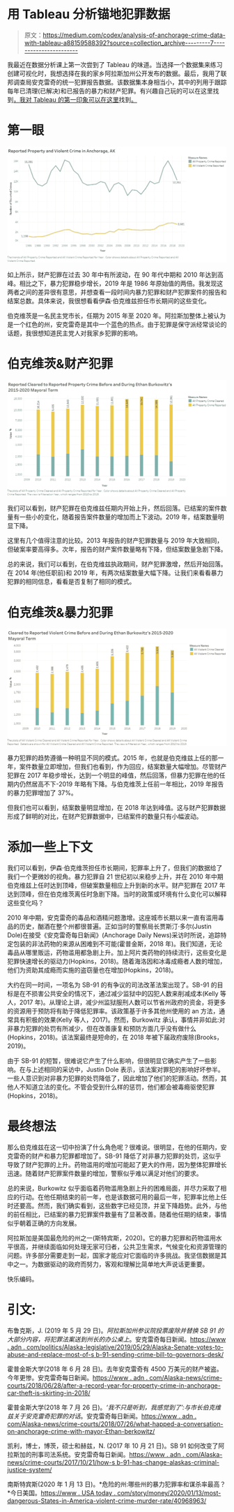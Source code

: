 # 用 Tableau 分析锚地犯罪数据

> 原文：<https://medium.com/codex/analysis-of-anchorage-crime-data-with-tableau-a88159588392?source=collection_archive---------7----------------------->

我最近在数据分析课上第一次尝到了 Tableau 的味道。当选择一个数据集来练习创建可视化时，我想选择在我的家乡阿拉斯加州公开发布的数据。最后，我用了联邦调查局安克雷奇的统一犯罪报告数据。该数据集本身相当小，其中的列用于跟踪每年已清理(已解决)和已报告的暴力和财产犯罪。有兴趣自己玩的可以在这里找到[，我对 Tableau 的第一印象可以在这里](https://data.muni.org/Public-Safety/UCR-Anchorage-Crime-Data/mjhu-xscr)找到[。](/@aibromaghin/diving-into-tableau-6213e381fad1)

# 第一眼

![](img/6c46930863c4d68d2c26b7fd78925dcc.png)

如上所示，财产犯罪在过去 30 年中有所波动，在 90 年代中期和 2010 年达到高峰。相比之下，暴力犯罪稳步增长，2019 年是 1986 年原始值的两倍。我发现这两者之间的差异很有意思，并想查看一段时间内暴力犯罪和财产犯罪案件的报告和结案总数。具体来说，我很想看看伊森·伯克维兹担任市长期间的这些变化。

伯克维茨是一名民主党市长，任期为 2015 年至 2020 年。阿拉斯加整体上被认为是一个红色的州，安克雷奇是其中一个蓝色的热点。由于犯罪是保守派经常谈论的话题，我很想知道民主党人对我家乡犯罪的影响。

# 伯克维茨&财产犯罪

![](img/440de0b01ffcf1f7f81b7a9b35911505.png)

我们可以看到，财产犯罪在伯克维兹任期内开始上升，然后回落。已结案的案件数量有一些小的变化，随着报告案件数量的增加而上下波动。2019 年，结案数量明显下降。

这里有几个值得注意的比较。2013 年报告的财产犯罪数量与 2019 年大致相同，但破案率要高得多。次年，报告的财产案件数量略有下降，但结案数量急剧下降。

总的来说，我们可以看到，在伯克维兹执政期间，财产犯罪激增，然后开始回落。在 2014 年(他任职前)和 2019 年，有两次结案数量大幅下降。让我们来看看暴力犯罪的相同信息，看看是否复制了相同的模式。

# 伯克维茨&暴力犯罪

![](img/a3fde3025bfad2fd4a2c9508629c80dd.png)

暴力犯罪的趋势遵循一种明显不同的模式。2015 年，也就是伯克维兹上任的那一年，案件数量立即增加，但我们也看到，作为回应，结案数量大幅增加。尽管财产犯罪在 2017 年稳步增长，达到一个明显的峰值，然后回落，但暴力犯罪在他的任期内仍然居高不下-2019 年略有下降。与伯克维茨上任前一年相比，2019 年报告的暴力犯罪增加了 37%。

但我们也可以看到，结案数量明显增加，在 2018 年达到峰值。这与财产犯罪数据形成了鲜明的对比，在财产犯罪数据中，已结案件的数量只有小幅波动。

# 添加一些上下文

我们可以看到，伊森·伯克维茨担任市长期间，犯罪率上升了，但我们的数据给了我们一个更微妙的视角。暴力犯罪自 21 世纪初以来稳步上升，并在 2010 年中期伯克维兹上任时达到顶峰，但破案数量相应上升到新的水平。财产犯罪在 2017 年达到顶峰，但在伯克维茨离任时急剧下降。当时的政策或环境有什么变化可以解释这些变化吗？

2010 年中期，安克雷奇的毒品和酒精问题激增。这座城市长期以来一直有滥用毒品的历史，酗酒在整个州都很普遍。正如当时的警察局长贾斯汀·多尔(Justin Dole)在接受《安克雷奇每日新闻》(Anchorage Daily News)采访时所说，追踪特定包装的非法药物的来源从困难到不可能(霍普金斯，2018 年)。我们知道，无论毒品从哪里贩运，药物滥用都急剧上升。加上阿片类药物的持续流行，这些变化是犯罪快速增长的驱动力(Hopkins，2018)。随着海洛因和冰毒成瘾者人数的增加，他们为资助其成瘾而实施的盗窃量也在增加(Hopkins，2018)。

大约在同一时间，一项名为 SB-91 的有争议的司法改革法案出现了。SB-91 的目标是在不损害公共安全的情况下，通过减少监狱中的囚犯人数来削减成本(Kelly 等人，2017 年)。从理论上讲，减少州监狱服刑人数可以节省州政府的资金，将更多的资源用于预防将有助于降低犯罪率。该政策基于许多其他州使用的 an 方法，通常具有积极的效果(Kelly 等人，2017)。然而，Burkowitz 承认，事情并非如此:对非暴力犯罪的处罚有所减少，但在改善康复和预防方面几乎没有做什么(Hopkins，2018)。该法案最终是短命的，在 2018 年被下届政府废除(Brooks，2019)。

由于 SB-91 的短暂，很难说它产生了什么影响，但很明显它确实产生了一些影响。在与上述相同的采访中，Justin Dole 表示，该法案对罪犯的影响好坏参半。一些人意识到对非暴力犯罪的处罚降低了，因此增加了他们的犯罪活动。然而，其他人不知道立法的变化。不管会受到什么样的惩罚，他们都会被毒瘾驱使犯罪(Hopkins，2018)。

# **最终想法**

那么伯克维兹在这一切中扮演了什么角色呢？很难说。很明显，在他的任期内，安克雷奇的财产和暴力犯罪都增加了。SB-91 降低了对非暴力犯罪的处罚，这似乎导致了财产犯罪的上升。药物滥用的增加可能起了更大的作用，因为整体犯罪增长迅速。随着财产犯罪案件数量的增加，警察似乎难以满足对他们的要求。

总的来说，Burkowitz 似乎面临着药物滥用急剧上升的困难局面，并尽力采取了相应的行动。在他任期结束的前一年，也是该数据可用的最后一年，犯罪率比他上任时还要高。然而，我们确实看到，这些数字已经见顶，并呈下降趋势。此外，与他的前任相比，已结案的暴力犯罪案件数量有了显著改善。随着他任期的结束，事情似乎朝着正确的方向发展。

阿拉斯加是美国最危险的州之一(斯特宾斯，2020)。它的暴力犯罪和药物滥用水平很高，并继续面临如何处理无家可归者，公共卫生需求，气候变化和资源管理的问题。许多部分需要走到一起，国家才能应对它面临的许多挑战。我坚信数据是其中之一。为数据驱动的政府而努力，客观和理解比简单地大声说话更重要。

快乐编码。

# **引文:**

布鲁克斯，J. (2019 年 5 月 29 日)。*阿拉斯加州参议院投票废除并替换 SB 91 的大部分内容，将犯罪法案送到州长的办公桌上*。安克雷奇每日新闻。[https://www . adn . com/politics/Alaska-legislative/2019/05/29/Alaska-Senate-votes-to-abuse-and-replace-most-of-s b-91-sending-crime-bill-to-governors-desk/](https://www.adn.com/politics/alaska-legislature/2019/05/29/alaska-senate-votes-to-repeal-and-replace-most-of-sb-91-sending-crime-bill-to-governors-desk/)

霍普金斯大学(2018 年 6 月 28 日)。去年安克雷奇有 4500 万美元的财产被盗。今年更惨。安克雷奇每日新闻。[https://www . adn . com/Alaska-news/crime-courts/2018/06/28/after-a-record-year-for-property-crime-in-anchorage-car-theft-is-skirting-in-2018/](https://www.adn.com/alaska-news/crime-courts/2018/06/28/after-a-record-year-for-property-crime-in-anchorage-car-thefts-are-skyrocketing-in-2018/)

霍普金斯大学(2018 年 7 月 26 日)。*‘我不只是听到，我感觉到了’:与市长伯克维兹关于安克雷奇犯罪的对话*。安克雷奇每日新闻。[https://www . adn . com/Alaska-news/crime-courts/2018/07/26/what-happed-a-conversation-on-anchorage-crime-with-mayor-Ethan-berkowitz/](https://www.adn.com/alaska-news/crime-courts/2018/07/26/what-happened-a-conversation-on-anchorage-crime-with-mayor-ethan-berkowitz/)

凯利，博士，博茨，硕士和赫兹，N. (2017 年 10 月 21 日)。SB 91 如何改变了阿拉斯加的刑事司法系统。安克雷奇每日新闻。[https://www . adn . com/Alaska-news/crime-courts/2017/10/21/how-s b-91-has-change-alaskas-criminal-justice-system/](https://www.adn.com/alaska-news/crime-courts/2017/10/21/how-sb-91-has-changed-alaskas-criminal-justice-system/)

南斯特宾斯(2020 年 1 月 13 日)。*危险的州:哪些州的暴力犯罪率和谋杀率最高？*今日美国。[https://www . USA today . com/story/money/2020/01/13/most-dangerous-States-in-America-violent-crime-murder-rate/40968963/](https://www.usatoday.com/story/money/2020/01/13/most-dangerous-states-in-america-violent-crime-murder-rate/40968963/)